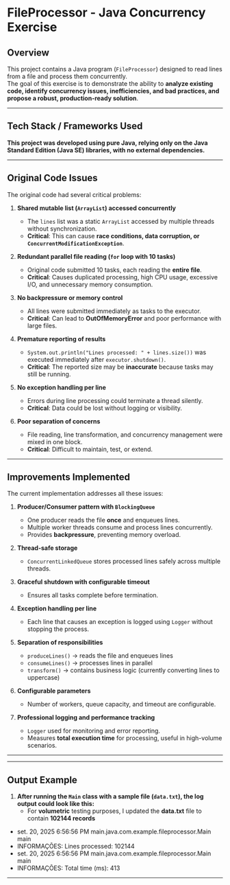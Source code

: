 # FileProcessor - Java Concurrency Exercise

## Overview

This project contains a Java program (`FileProcessor`) designed to read lines from a file and process them concurrently.  
The goal of this exercise is to demonstrate the ability to **analyze existing code, identify concurrency issues, inefficiencies, and bad practices, and propose a robust, production-ready solution**.






---
## Tech Stack / Frameworks Used

**This project was developed using pure Java, relying only on the Java Standard Edition (Java SE) libraries, with no external dependencies.**

---

## Original Code Issues

The original code had several critical problems:

1. **Shared mutable list (`ArrayList`) accessed concurrently**
    - The `lines` list was a static `ArrayList` accessed by multiple threads without synchronization.
    - **Critical**: This can cause **race conditions, data corruption, or `ConcurrentModificationException`**.

2. **Redundant parallel file reading (`for` loop with 10 tasks)**
    - Original code submitted 10 tasks, each reading the **entire file**.
    - **Critical**: Causes duplicated processing, high CPU usage, excessive I/O, and unnecessary memory consumption.

3. **No backpressure or memory control**
    - All lines were submitted immediately as tasks to the executor.
    - **Critical**: Can lead to **OutOfMemoryError** and poor performance with large files.

4. **Premature reporting of results**
    - `System.out.println("Lines processed: " + lines.size())` was executed immediately after `executor.shutdown()`.
    - **Critical**: The reported size may be **inaccurate** because tasks may still be running.

5. **No exception handling per line**
    - Errors during line processing could terminate a thread silently.
    - **Critical**: Data could be lost without logging or visibility.

6. **Poor separation of concerns**
    - File reading, line transformation, and concurrency management were mixed in one block.
    - **Critical**: Difficult to maintain, test, or extend.

---

## Improvements Implemented

The current implementation addresses all these issues:

1. **Producer/Consumer pattern with `BlockingQueue`**
    - One producer reads the file **once** and enqueues lines.
    - Multiple worker threads consume and process lines concurrently.
    - Provides **backpressure**, preventing memory overload.

2. **Thread-safe storage**
    - `ConcurrentLinkedQueue` stores processed lines safely across multiple threads.

3. **Graceful shutdown with configurable timeout**
    - Ensures all tasks complete before termination.

4. **Exception handling per line**
    - Each line that causes an exception is logged using `Logger` without stopping the process.

5. **Separation of responsibilities**
    - `produceLines()` → reads the file and enqueues lines
    - `consumeLines()` → processes lines in parallel
    - `transform()` → contains business logic (currently converting lines to uppercase)

6. **Configurable parameters**
    - Number of workers, queue capacity, and timeout are configurable.

7. **Professional logging and performance tracking**
    - `Logger` used for monitoring and error reporting.
    - Measures **total execution time** for processing, useful in high-volume scenarios.

---


---

## Output Example

1. **After running the `Main` class with a sample file (`data.txt`), the log output could look like this:**
    - For **volumetric** testing purposes, I updated the **data.txt** file to contain **102144 records**

- set. 20, 2025 6:56:56 PM main.java.com.example.fileprocessor.Main main
- INFORMAÇÕES: Lines processed: 102144
- set. 20, 2025 6:56:56 PM main.java.com.example.fileprocessor.Main main
- INFORMAÇÕES: Total time (ms): 413

---
